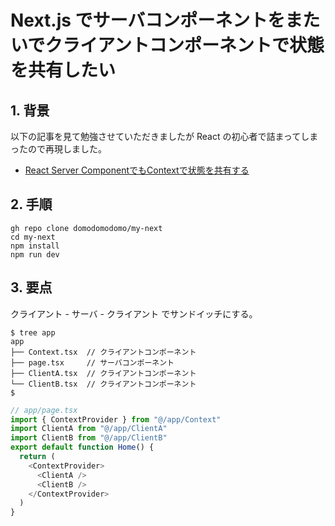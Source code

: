 # Next.js でサーバコンポーネントをまたいでクライアントコンポーネントで状態を共有したい



## 1. 背景

以下の記事を見て勉強させていただきましたが React の初心者で詰まってしまったので再現しました。

* [React Server ComponentでもContextで状態を共有する](https://future-architect.github.io/articles/20231214a/)



## 2. 手順

```
gh repo clone domodomodomo/my-next
cd my-next
npm install
npm run dev
```


## 3. 要点

クライアント - サーバ - クライアント でサンドイッチにする。

```
$ tree app 
app
├── Context.tsx  // クライアントコンポーネント
├── page.tsx     // サーバコンポーネント
├── ClientA.tsx  // クライアントコンポーネント
└── ClientB.tsx  // クライアントコンポーネント
$
```


```ts
// app/page.tsx
import { ContextProvider } from "@/app/Context"
import ClientA from "@/app/ClientA"
import ClientB from "@/app/ClientB"
export default function Home() {
  return (
    <ContextProvider>
      <ClientA />
      <ClientB />
    </ContextProvider>
  )
}

```





